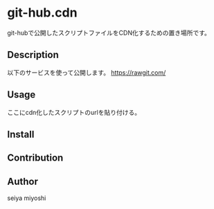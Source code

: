 git-hub.cdn
====
git-hubで公開したスクリプトファイルをCDN化するための置き場所です。

## Description
以下のサービスを使って公開します。
https://rawgit.com/

## Usage
ここにcdn化したスクリプトのurlを貼り付ける。

## Install

## Contribution

## Author
seiya miyoshi

